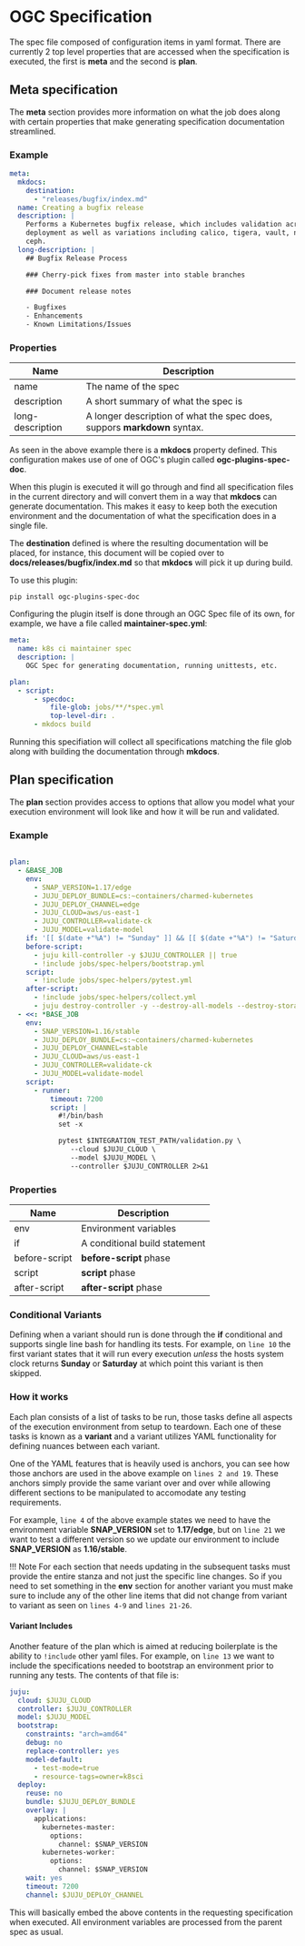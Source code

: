 # OGC Specification

The spec file composed of configuration items in yaml format. There are
currently 2 top level properties that are accessed when the specification is
executed, the first is **meta** and the second is **plan**.


## Meta specification

The **meta** section provides more information on what the job does along with
certain properties that make generating specification documentation streamlined.

### Example

```yaml
meta:
  mkdocs:
    destination:
      - "releases/bugfix/index.md"
  name: Creating a bugfix release
  description: |
    Performs a Kubernetes bugfix release, which includes validation across the base
    deployment as well as variations including calico, tigera, vault, nvidia, and
    ceph.
  long-description: |
    ## Bugfix Release Process

    ### Cherry-pick fixes from master into stable branches

    ### Document release notes

    - Bugfixes
    - Enhancements
    - Known Limitations/Issues
```
### Properties

| Name | Description |
| -    | -           |
| name | The name of the spec |
| description | A short summary of what the spec is |
| long-description | A longer description of what the spec does, suppors **markdown** syntax. |

As seen in the above example there is a **mkdocs** property defined. This
configuration makes use of one of OGC's plugin called **ogc-plugins-spec-doc**.

When this plugin is executed it will go through and find all specification files
in the current directory and will convert them in a way that **mkdocs** can
generate documentation. This makes it easy to keep both the execution
environment and the documentation of what the specification does in a single
file.

The **destination** defined is where the resulting documentation will be
placed, for instance, this document will be copied over to
**docs/releases/bugfix/index.md** so that **mkdocs** will pick it up during
build.

To use this plugin:

```
pip install ogc-plugins-spec-doc
```

Configuring the plugin itself is done through an OGC Spec file of its own, for
example, we have a file called **maintainer-spec.yml**:

```yaml
meta:
  name: k8s ci maintainer spec
  description: |
    OGC Spec for generating documentation, running unittests, etc.

plan:
  - script:
      - specdoc:
          file-glob: jobs/**/*spec.yml
          top-level-dir: .
      - mkdocs build
```

Running this specifiation will collect all specifications matching the file glob
along with building the documentation through **mkdocs**.


## Plan specification

The **plan** section provides access to options that allow you model what your
execution environment will look like and how it will be run and validated.

### Example

```yaml

plan:
  - &BASE_JOB
    env:
      - SNAP_VERSION=1.17/edge
      - JUJU_DEPLOY_BUNDLE=cs:~containers/charmed-kubernetes
      - JUJU_DEPLOY_CHANNEL=edge
      - JUJU_CLOUD=aws/us-east-1
      - JUJU_CONTROLLER=validate-ck
      - JUJU_MODEL=validate-model
    if: '[[ $(date +"%A") != "Sunday" ]] && [[ $(date +"%A") != "Saturday" ]]'
    before-script:
      - juju kill-controller -y $JUJU_CONTROLLER || true
      - !include jobs/spec-helpers/bootstrap.yml
    script:
      - !include jobs/spec-helpers/pytest.yml
    after-script:
      - !include jobs/spec-helpers/collect.yml
      - juju destroy-controller -y --destroy-all-models --destroy-storage $JUJU_CONTROLLER
  - <<: *BASE_JOB
    env:
      - SNAP_VERSION=1.16/stable
      - JUJU_DEPLOY_BUNDLE=cs:~containers/charmed-kubernetes
      - JUJU_DEPLOY_CHANNEL=stable
      - JUJU_CLOUD=aws/us-east-1
      - JUJU_CONTROLLER=validate-ck
      - JUJU_MODEL=validate-model
    script:
      - runner:
          timeout: 7200
          script: |
            #!/bin/bash
            set -x

            pytest $INTEGRATION_TEST_PATH/validation.py \
               --cloud $JUJU_CLOUD \
               --model $JUJU_MODEL \
               --controller $JUJU_CONTROLLER 2>&1
```


### Properties

| Name | Description |
| -    | -           |
| env | Environment variables |
| if | A conditional build statement |
| before-script | **before-script** phase |
| script | **script** phase |
| after-script | **after-script** phase |


### Conditional Variants

Defining when a variant should run is done through the **if** conditional and
supports single line bash for handling its tests. For example, on `line 10` the
first variant states that it will run every execution _unless_ the hosts system
clock returns **Sunday** or **Saturday** at which point this variant is then
skipped.

### How it works

Each plan consists of a list of tasks to be run, those tasks define all aspects
of the execution environment from setup to teardown. Each one of these tasks is
known as a **variant** and a variant utilizes YAML functionality for defining
nuances between each variant.

One of the YAML features that is heavily used is anchors, you can see how those
anchors are used in the above example on `lines 2 and 19`. These anchors simply
provide the same variant over and over while allowing different sections to be
manipulated to accomodate any testing requirements.

For example, `line 4` of the above example states we need to have the environment
variable **SNAP_VERSION** set to **1.17/edge**, but on `line 21` we want to test a
different version so we update our environment to include **SNAP_VERSION** as
**1.16/stable**.

!!! Note
    For each section that needs updating in the subsequent tasks must provide
    the entire stanza and not just the specific line changes. So if you need to
    set something in the **env** section for another variant you must make sure
    to include any of the other line items that did not change from variant to
    variant as seen on `lines 4-9` and `lines 21-26`.


#### Variant Includes

Another feature of the plan which is aimed at reducing boilerplate is the
ability to `!include` other yaml files. For example, on `line 13` we want to
include the specifications needed to bootstrap an environment prior to running
any tests. The contents of that file is:

```yaml
juju:
  cloud: $JUJU_CLOUD
  controller: $JUJU_CONTROLLER
  model: $JUJU_MODEL
  bootstrap:
    constraints: "arch=amd64"
    debug: no
    replace-controller: yes
    model-default:
      - test-mode=true
      - resource-tags=owner=k8sci
  deploy:
    reuse: no
    bundle: $JUJU_DEPLOY_BUNDLE
    overlay: |
      applications:
        kubernetes-master:
          options:
            channel: $SNAP_VERSION
        kubernetes-worker:
          options:
            channel: $SNAP_VERSION
    wait: yes
    timeout: 7200
    channel: $JUJU_DEPLOY_CHANNEL
```

This will basically embed the above contents in the requesting specification
when executed. All environment variables are processed from the parent spec as
usual.

